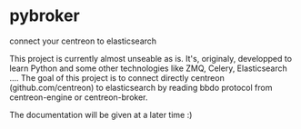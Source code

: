 # pybroker
connect your centreon to elasticsearch

This project is currently almost unseable as is. It's, originaly, developped to learn Python and some other technologies like ZMQ, Celery, Elasticsearch ....
The goal of this project is to connect directly centreon (github.com/centreon) to elasticsearch by reading bbdo protocol from centreon-engine or centreon-broker.

The documentation will be given at a later time :)
